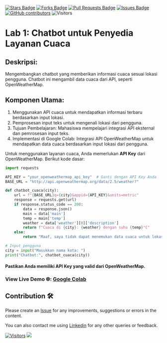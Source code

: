 <a href="https://github.com/drshahizan/special-topic-data-engineering/stargazers"><img src="https://img.shields.io/github/stars/drshahizan/special-topic-data-engineering" alt="Stars Badge"/></a>
<a href="https://github.com/drshahizan/special-topic-data-engineering/network/members"><img src="https://img.shields.io/github/forks/drshahizan/special-topic-data-engineering" alt="Forks Badge"/></a>
<a href="https://github.com/drshahizan/special-topic-data-engineering/pulls"><img src="https://img.shields.io/github/issues-pr/drshahizan/special-topic-data-engineering" alt="Pull Requests Badge"/></a>
<a href="https://github.com/drshahizan/special-topic-data-engineering/issues"><img src="https://img.shields.io/github/issues/drshahizan/special-topic-data-engineering" alt="Issues Badge"/></a>
<a href="https://github.com/drshahizan/special-topic-data-engineering/graphs/contributors"><img alt="GitHub contributors" src="https://img.shields.io/github/contributors/drshahizan/special-topic-data-engineering?color=2b9348"></a>
![Visitors](https://api.visitorbadge.io/api/visitors?path=https%3A%2F%2Fgithub.com%2Fdrshahizan%2Fspecial-topic-data-engineering&labelColor=%23d9e3f0&countColor=%23697689&style=flat)

# Lab 1: **Chatbot untuk Penyedia Layanan Cuaca**


## Deskripsi: 
Mengembangkan chatbot yang memberikan informasi cuaca sesuai lokasi pengguna. Chatbot ini mengambil data cuaca dari API, seperti OpenWeatherMap.

## Komponen Utama:
1. Menggunakan API cuaca untuk mendapatkan informasi terbaru berdasarkan input lokasi.
2. Pemprosesan input teks untuk mengenali lokasi dari pengguna.
3. Tujuan Pembelajaran: Mahasiswa mempelajari integrasi API eksternal dan pemrosesan input teks.
4. Implementasi di Google Colab: Integrasi API OpenWeatherMap untuk mendapatkan data cuaca berdasarkan input lokasi dari pengguna.

Untuk menggunakan layanan cuaca, Anda memerlukan **API Key** dari OpenWeatherMap. Berikut kode dasar:

```python
import requests

API_KEY = "your_openweathermap_api_key"  # Ganti dengan API Key Anda
BASE_URL = "http://api.openweathermap.org/data/2.5/weather?"

def chatbot_cuaca(city):
    url = f"{BASE_URL}q={city}&appid={API_KEY}&units=metric"
    response = requests.get(url)
    if response.status_code == 200:
        data = response.json()
        main = data['main']
        temp = main['temp']
        weather = data['weather'][0]['description']
        return f"Cuaca di {city}: {weather} dengan suhu {temp}°C"
    else:
        return "Maaf, saya tidak dapat menemukan data cuaca untuk lokasi tersebut."

# Input pengguna
city = input("Masukkan nama kota: ")
print("Chatbot:", chatbot_cuaca(city))
```

#### Pastikan Anda memiliki API Key yang valid dari OpenWeatherMap.


### View Live Demo 🌐: [Google Colab](https://colab.research.google.com/drive/1Mq0kK_TVKHKdtQiis97wpC4Xjy2dovgP)


## Contribution 🛠️
Please create an [Issue](https://github.com/drshahizan/special-topic-data-engineering/issues) for any improvements, suggestions or errors in the content.

You can also contact me using [Linkedin](https://www.linkedin.com/in/drshahizan/) for any other queries or feedback.

[![Visitors](https://api.visitorbadge.io/api/visitors?path=https%3A%2F%2Fgithub.com%2Fdrshahizan&labelColor=%23697689&countColor=%23555555&style=plastic)](https://visitorbadge.io/status?path=https%3A%2F%2Fgithub.com%2Fdrshahizan)
![](https://hit.yhype.me/github/profile?user_id=81284918)

